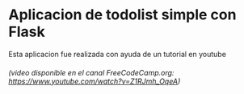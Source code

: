 # Aplicacion de todolist simple con Flask
Esta aplicacion fue realizada con ayuda de un tutorial en youtube

###### (video disponible en el canal FreeCodeCamp.org: https://www.youtube.com/watch?v=Z1RJmh_OqeA)
